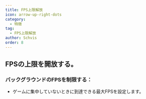 ```yaml
---
title: FPS上限解放
icon: arrow-up-right-dots
category:
  - 特徴
tag:
  - FPS上限解放
author: Schvis
order: 8
---
```


## FPSの上限を開放する。
### バックグラウンドのFPSを制限する：
- ゲームに集中していないときに到達できる最大FPSを設定します。
